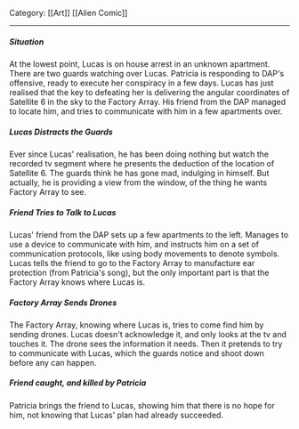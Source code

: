 Category: [[Art]] [[Alien Comic]]
___
##### Situation
At the lowest point, Lucas is on house arrest in an unknown apartment. There are two guards watching over Lucas. Patricia is responding to DAP's offensive, ready to execute her conspiracy in a few days. Lucas has just realised that the key to defeating her is delivering the angular coordinates of Satellite 6 in the sky to the Factory Array. His friend from the DAP managed to locate him, and tries to communicate with him in a few apartments over. 
##### Lucas Distracts the Guards
Ever since Lucas' realisation, he has been doing nothing but watch the recorded tv segment where he presents the deduction of the location of Satellite 6. The guards think he has gone mad, indulging in himself. But actually, he is providing a view from the window, of the thing he wants Factory Array to see. 
##### Friend Tries to Talk to Lucas
Lucas' friend from the DAP sets up a few apartments to the left. Manages to use a device to communicate with him, and instructs him on a set of communication protocols, like using body movements to denote symbols. Lucas tells the friend to go to the Factory Array to manufacture ear protection (from Patricia's song), but the only important part is that the Factory Array knows where Lucas is. 
##### Factory Array Sends Drones
The Factory Array, knowing where Lucas is, tries to come find him by sending drones. Lucas doesn't acknowledge it, and only looks at the tv and touches it. The drone sees the information it needs. Then it pretends to try to communicate with Lucas, which the guards notice and shoot down before any can happen. 
##### Friend caught, and killed by Patricia
Patricia brings the friend to Lucas, showing him that there is no hope for him, not knowing that Lucas' plan had already succeeded. 